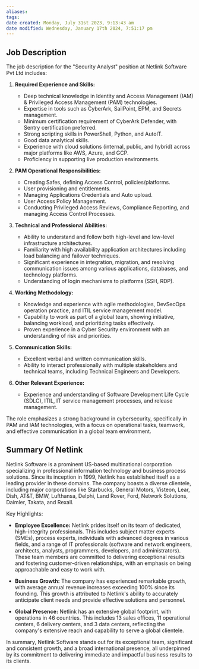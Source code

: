 ```yaml
---
aliases: 
tags: 
date created: Monday, July 31st 2023, 9:13:43 am
date modified: Wednesday, January 17th 2024, 7:51:17 pm
---
```


## Job Description

The job description for the "Security Analyst" position at Netlink Software Pvt Ltd includes:

1. **Required Experience and Skills:**
   - Deep technical knowledge in Identity and Access Management (IAM) & Privileged Access Management (PAM) technologies.
   - Expertise in tools such as CyberArk, SailPoint, EPM, and Secrets management.
   - Minimum certification requirement of CyberArk Defender, with Sentry certification preferred.
   - Strong scripting skills in PowerShell, Python, and AutoIT.
   - Good data analytical skills.
   - Experience with cloud solutions (internal, public, and hybrid) across major platforms like AWS, Azure, and GCP.
   - Proficiency in supporting live production environments.

2. **PAM Operational Responsibilities:**
   - Creating Safes, defining Access Control, policies/platforms.
   - User provisioning and entitlements.
   - Managing Applications Credentials and Auto upload.
   - User Access Policy Management.
   - Conducting Privileged Access Reviews, Compliance Reporting, and managing Access Control Processes.

3. **Technical and Professional Abilities:**
   - Ability to understand and follow both high-level and low-level infrastructure architectures.
   - Familiarity with high availability application architectures including load balancing and failover techniques.
   - Significant experience in integration, migration, and resolving communication issues among various applications, databases, and technology platforms.
   - Understanding of login mechanisms to platforms (SSH, RDP).

4. **Working Methodology:**
   - Knowledge and experience with agile methodologies, DevSecOps operation practice, and ITIL service management model.
   - Capability to work as part of a global team, showing initiative, balancing workload, and prioritizing tasks effectively.
   - Proven experience in a Cyber Security environment with an understanding of risk and priorities.

5. **Communication Skills:**
   - Excellent verbal and written communication skills.
   - Ability to interact professionally with multiple stakeholders and technical teams, including Technical Engineers and Developers.

6. **Other Relevant Experience:**
   - Experience and understanding of Software Development Life Cycle (SDLC), ITIL, IT service management processes, and release management.

The role emphasizes a strong background in cybersecurity, specifically in PAM and IAM technologies, with a focus on operational tasks, teamwork, and effective communication in a global team environment.  

## Summary Of Netlink

Netlink Software is a prominent US-based multinational corporation specializing in professional information technology and business process solutions. Since its inception in 1999, Netlink has established itself as a leading provider in these domains. The company boasts a diverse clientele, including major corporations like Starbucks, General Motors, Visteon, Lear, Dish, AT&T, BMW, Lufthansa, Delphi, Land Rover, Ford, Network Solutions, Daimler, Takata, and Rexall.

Key Highlights:

- **Employee Excellence:** Netlink prides itself on its team of dedicated, high-integrity professionals. This includes subject matter experts (SMEs), process experts, individuals with advanced degrees in various fields, and a range of IT professionals (software and network engineers, architects, analysts, programmers, developers, and administrators). These team members are committed to delivering exceptional results and fostering customer-driven relationships, with an emphasis on being approachable and easy to work with.

- **Business Growth:** The company has experienced remarkable growth, with average annual revenue increases exceeding 100% since its founding. This growth is attributed to Netlink's ability to accurately anticipate client needs and provide effective solutions and personnel.

- **Global Presence:** Netlink has an extensive global footprint, with operations in 46 countries. This includes 13 sales offices, 11 operational centers, 6 delivery centers, and 3 data centers, reflecting the company's extensive reach and capability to serve a global clientele.

In summary, Netlink Software stands out for its exceptional team, significant and consistent growth, and a broad international presence, all underpinned by its commitment to delivering immediate and impactful business results to its clients.